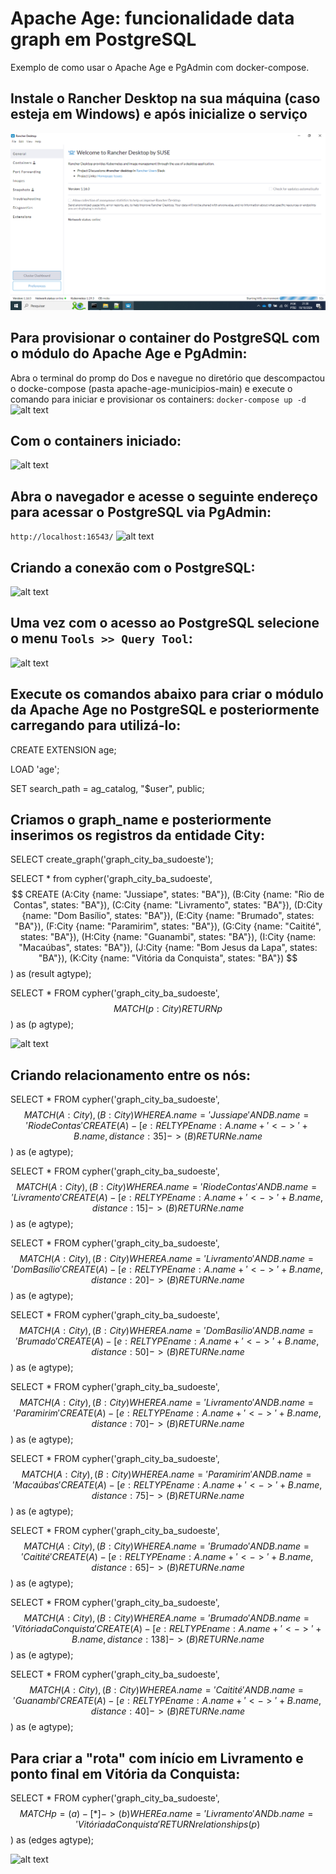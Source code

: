 # Apache Age: funcionalidade data graph em PostgreSQL
Exemplo de como usar o Apache Age e PgAdmin com docker-compose.

## Instale o Rancher Desktop na sua máquina (caso esteja em Windows) e após inicialize o serviço
![alt text](Screenshot_1.png)

## Para provisionar o container do PostgreSQL com o módulo do Apache Age e PgAdmin:
Abra o terminal do promp do Dos e navegue no diretório que descompactou o docke-compose (pasta apache-age-municipios-main) e execute o comando para iniciar e provisionar os containers:
```docker-compose up -d```
![alt text](Screenshot_2.png)

## Com o containers iniciado:
![alt text](Screenshot_3.png)

## Abra o navegador e acesse o seguinte endereço para acessar o PostgreSQL via PgAdmin:
```http://localhost:16543/```
![alt text](Screenshot_4.png)

## Criando a conexão com o PostgreSQL:
![alt text](Screenshot_5.png)

## Uma vez com o acesso ao PostgreSQL selecione o menu ```Tools >> Query Tool```:
![alt text](Screenshot_6.png)

## Execute os comandos abaixo para criar o módulo da Apache Age no PostgreSQL e posteriormente carregando para utilizá-lo:

CREATE EXTENSION age;

LOAD 'age';

SET search_path = ag_catalog, "$user", public;


## Criamos o graph_name e posteriormente inserimos os registros da entidade City:

SELECT create_graph('graph_city_ba_sudoeste');

SELECT * from cypher('graph_city_ba_sudoeste', $$
CREATE (A:City {name: "Jussiape", states: "BA"}),
    (B:City {name: "Rio de Contas", states: "BA"}),
    (C:City {name: "Livramento", states: "BA"}),
    (D:City {name: "Dom Basílio", states: "BA"}),
    (E:City {name: "Brumado", states: "BA"}),
    (F:City {name: "Paramirim", states: "BA"}),
    (G:City {name: "Caitité", states: "BA"}),
    (H:City {name: "Guanambi", states: "BA"}),
    (I:City {name: "Macaúbas", states: "BA"}),
    (J:City {name: "Bom Jesus da Lapa", states: "BA"}),
    (K:City {name: "Vitória da Conquista", states: "BA"})
$$) as (result agtype);

SELECT * FROM cypher('graph_city_ba_sudoeste', $$
MATCH (p:City)
RETURN p
$$) as (p agtype);

![alt text](Screenshot_7.png)

## Criando relacionamento entre os nós:

SELECT *
FROM cypher('graph_city_ba_sudoeste', $$
MATCH (A:City), (B:City)
WHERE A.name = 'Jussiape' AND B.name = 'Rio de Contas'
    CREATE (A)-[e:RELTYPE {name: A.name + '<->' + B.name, distance:35}]->(B)
RETURN e.name
$$) as (e agtype);

SELECT *
FROM cypher('graph_city_ba_sudoeste', $$
MATCH (A:City), (B:City)
WHERE A.name = 'Rio de Contas' AND B.name = 'Livramento'
    CREATE (A)-[e:RELTYPE {name: A.name + '<->' + B.name, distance:15}]->(B)
RETURN e.name
$$) as (e agtype);

SELECT *
FROM cypher('graph_city_ba_sudoeste', $$
MATCH (A:City), (B:City)
WHERE A.name = 'Livramento' AND B.name = 'Dom Basílio'
    CREATE (A)-[e:RELTYPE {name: A.name + '<->' + B.name, distance:20}]->(B)
RETURN e.name
$$) as (e agtype);

SELECT *
FROM cypher('graph_city_ba_sudoeste', $$
MATCH (A:City), (B:City)
WHERE A.name = 'Dom Basílio' AND B.name = 'Brumado'
    CREATE (A)-[e:RELTYPE {name: A.name + '<->' + B.name, distance:50}]->(B)
RETURN e.name
$$) as (e agtype);

SELECT *
FROM cypher('graph_city_ba_sudoeste', $$
MATCH (A:City), (B:City)
WHERE A.name = 'Livramento' AND B.name = 'Paramirim'
    CREATE (A)-[e:RELTYPE {name: A.name + '<->' + B.name, distance:70}]->(B)
RETURN e.name
$$) as (e agtype);

SELECT *
FROM cypher('graph_city_ba_sudoeste', $$
MATCH (A:City), (B:City)
WHERE A.name = 'Paramirim' AND B.name = 'Macaúbas'
    CREATE (A)-[e:RELTYPE {name: A.name + '<->' + B.name, distance:75}]->(B)
RETURN e.name
$$) as (e agtype);


SELECT *
FROM cypher('graph_city_ba_sudoeste', $$
MATCH (A:City), (B:City)
WHERE A.name = 'Brumado' AND B.name = 'Caitité'
    CREATE (A)-[e:RELTYPE {name: A.name + '<->' + B.name, distance:65}]->(B)
RETURN e.name
$$) as (e agtype);


SELECT *
FROM cypher('graph_city_ba_sudoeste', $$
MATCH (A:City), (B:City)
WHERE A.name = 'Brumado' AND B.name = 'Vitória da Conquista'
    CREATE (A)-[e:RELTYPE {name: A.name + '<->' + B.name, distance:138}]->(B)
RETURN e.name
$$) as (e agtype);


SELECT *
FROM cypher('graph_city_ba_sudoeste', $$
MATCH (A:City), (B:City)
WHERE A.name = 'Caitité' AND B.name = 'Guanambi'
    CREATE (A)-[e:RELTYPE {name: A.name + '<->' + B.name, distance:40}]->(B)
RETURN e.name
$$) as (e agtype);


## Para criar a "rota" com início em Livramento e ponto final em Vitória da Conquista:


SELECT *
FROM cypher('graph_city_ba_sudoeste', $$
	MATCH p = (a)-[*]->(b)
	WHERE a.name = 'Livramento' AND b.name = 'Vitória da Conquista'
	RETURN relationships(p)
$$) as (edges agtype);

![alt text](Screenshot_8.png)
